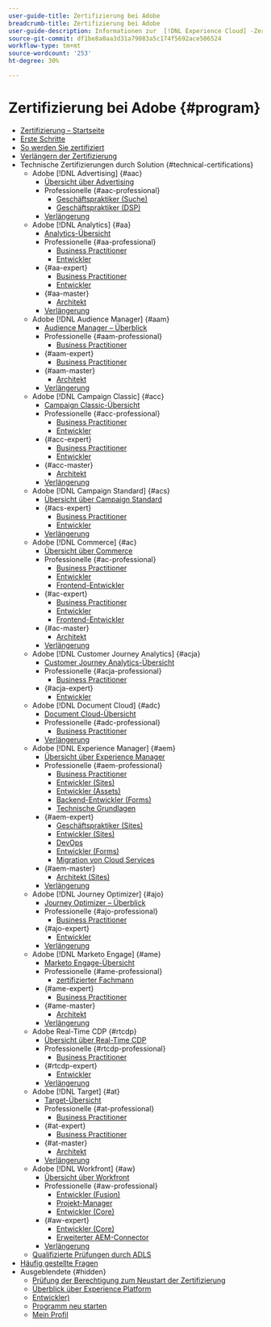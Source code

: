 ```yaml
---
user-guide-title: Zertifizierung bei Adobe
breadcrumb-title: Zertifizierung bei Adobe
user-guide-description: Informationen zur  [!DNL Experience Cloud] -Zertifizierung auf Adobe. Finden Sie heraus, was eine Zertifizierung für Sie bedeuten kann.
source-git-commit: df1be8a0aa3d31a79083a5c174f5692ace506524
workflow-type: tm+mt
source-wordcount: '253'
ht-degree: 30%

---
```



# Zertifizierung bei Adobe {#program}

+ [Zertifizierung – Startseite](overview.md)
+ [Erste Schritte](getting-started.md)
+ [So werden Sie zertifiziert](how-to-get-certified.md)
+ [Verlängern der Zertifizierung](renew.md)
+ Technische Zertifizierungen durch Solution {#technical-certifications}
   + Adobe [!DNL Advertising] {#aac}
      + [Übersicht über Advertising](/help/certifications/aac/aac-overview.md)
      + Professionelle {#aac-professional}
         + [Geschäftspraktiker (Suche)](/help/certifications/aac/aac-search-p-business.md)
         + [Geschäftspraktiker (DSP)](/help/certifications/aac/aac-dsp-p-business.md)
      + [Verlängerung](/help/certifications/aac/aac-renew.md)
   + Adobe [!DNL Analytics] {#aa}
      + [Analytics-Übersicht](/help/certifications/aa/aa-overview.md)
      + Professionelle {#aa-professional}
         + [Business Practitioner](/help/certifications/aa/aa-p-business.md)
         + [Entwickler](/help/certifications/aa/aa-p-developer.md)
      + {#aa-expert}
         + [Business Practitioner](/help/certifications/aa/aa-e-business.md)
         + [Entwickler](/help/certifications/aa/aa-e-developer.md)
      + {#aa-master}
         + [Architekt](/help/certifications/aa/aa-m-architect.md)
      + [Verlängerung](/help/certifications/aa/aa-renew.md)
   + Adobe [!DNL Audience Manager] {#aam}
      + [Audience Manager – Überblick](/help/certifications/aam/aam-overview.md)
      + Professionelle {#aam-professional}
         + [Business Practitioner](/help/certifications/aam/aam-p-business.md)
      + {#aam-expert}
         + [Business Practitioner](/help/certifications/aam/aam-e-business.md)
      + {#aam-master}
         + [Architekt](/help/certifications/aam/aam-m-architect.md)
      + [Verlängerung](/help/certifications/aam/aam-renew.md)
   + Adobe [!DNL Campaign Classic] {#acc}
      + [Campaign Classic-Übersicht](/help/certifications/acc/acc-overview.md)
      + Professionelle {#acc-professional}
         + [Business Practitioner](/help/certifications/acc/acc-p-business.md)
         + [Entwickler](/help/certifications/acc/acc-p-developer.md)
      + {#acc-expert}
         + [Business Practitioner](/help/certifications/acc/acc-e-business.md)
         + [Entwickler](/help/certifications/acc/acc-e-developer.md)
      + {#acc-master}
         + [Architekt](/help/certifications/acc/acc-m-developer.md)
      + [Verlängerung](/help/certifications/acc/acc-renew.md)
   + Adobe [!DNL Campaign Standard] {#acs}
      + [Übersicht über Campaign Standard](/help/certifications/acs/acs-overview.md)
      + {#acs-expert}
         + [Business Practitioner](/help/certifications/acs/acs-e-business.md)
         + [Entwickler](/help/certifications/acs/acs-e-developer.md)
      + [Verlängerung](/help/certifications/acs/acs-renew.md)
   + Adobe [!DNL Commerce] {#ac}
      + [Übersicht über Commerce](/help/certifications/ac/ac-overview.md)
      + Professionelle {#ac-professional}
         + [Business Practitioner](/help/certifications/ac/ac-p-business.md)
         + [Entwickler](/help/certifications/ac/ac-p-developer.md)
         + [Frontend-Entwickler](/help/certifications/ac/ac-p-fedeveloper0623.md)
      + {#ac-expert}
         + [Business Practitioner](/help/certifications/ac/ac-e-business.md)
         + [Entwickler](/help/certifications/ac/ac-e-developer.md)
         + [Frontend-Entwickler](/help/certifications/ac/ac-e-fedeveloper0623.md)
      + {#ac-master}
         + [Architekt](/help/certifications/ac/ac-m-architect.md)
      + [Verlängerung](/help/certifications/ac/ac-renew.md)
   + Adobe [!DNL Customer Journey Analytics] {#acja}
      + [Customer Journey Analytics-Übersicht](/help/certifications/acja/acja-overview.md)
      + Professionelle {#acja-professional}
         + [Business Practitioner](/help/certifications/acja/acja-p-business.md)
      + {#acja-expert}
         + [Entwickler](/help/certifications/acja/acja-e-developer.md)
   + Adobe [!DNL Document Cloud] {#adc}
      + [Document Cloud-Übersicht](/help/certifications/adc/adc-overview.md)
      + Professionelle {#adc-professional}
         + [Business Practitioner](/help/certifications/adc/adc-p-business.md)
      + [Verlängerung](/help/certifications/adc/adc-renew.md)
   + Adobe [!DNL Experience Manager] {#aem}
      + [Übersicht über Experience Manager](/help/certifications/aem/aem-overview.md)
      + Professionelle {#aem-professional}
         + [Business Practitioner](/help/certifications/aem/aem-p-business.md)
         + [Entwickler (Sites)](/help/certifications/aem/aem-sites-p-developer.md)
         + [Entwickler (Assets)](/help/certifications/aem/aem-assets-p-developer.md)
         + [Backend-Entwickler (Forms)](/help/certifications/aem/aem-forms-p-bedeveloper.md)
         + [Technische Grundlagen](/help/certifications/aem/aem-p-foundations.md)
      + {#aem-expert}
         + [Geschäftspraktiker (Sites)](/help/certifications/aem/aem-sites-e-business.md)
         + [Entwickler (Sites)](/help/certifications/aem/aem-sites-e-developer.md)
         + [DevOps](/help/certifications/aem/aem-devops-e-engineer.md)
         + [Entwickler (Forms)](/help/certifications/aem/aem-forms-e-developer.md)
         + [Migration von Cloud Services](/help/certifications/aem/aem-cs-e-migration.md)
      + {#aem-master}
         + [Architekt (Sites)](/help/certifications/aem/aem-sites-m-architect.md)
      + [Verlängerung](/help/certifications/aem/aem-renew.md)
   + Adobe [!DNL Journey Optimizer] {#ajo}
      + [Journey Optimizer – Überblick](/help/certifications/ajo/ajo-overview.md)
      + Professionelle {#ajo-professional}
         + [Business Practitioner](/help/certifications/ajo/ajo-p-business.md)
      + {#ajo-expert}
         + [Entwickler](/help/certifications/ajo/ajo-e-developer-23-10.md)
      + [Verlängerung](/help/certifications/ajo/ajo-renew.md)
   + Adobe [!DNL Marketo Engage] {#ame}
      + [Marketo Engage-Übersicht](/help/certifications/ame/ame-overview.md)
      + Professionelle {#ame-professional}
         + [zertifizierter Fachmann](/help/certifications/ame/ame-p.md)
      + {#ame-expert}
         + [Business Practitioner](/help/certifications/ame/ame-e-business.md)
      + {#ame-master}
         + [Architekt](/help/certifications/ame/ame-m-architect-23-08.md)
      + [Verlängerung](/help/certifications/ame/ame-renew.md)
   + Adobe Real-Time CDP {#rtcdp}
      + [Übersicht über Real-Time CDP](/help/certifications/rtcdp/rtcdp-overview.md)
      + Professionelle {#rtcdp-professional}
         + [Business Practitioner](/help/certifications/rtcdp/rtcdp-p-business.md)
      + {#rtcdp-expert}
         + [Entwickler](/help/certifications/rtcdp/rtcdp-e-developer.md)
      + [Verlängerung](/help/certifications/rtcdp/rtcdp-renew.md)
   + Adobe [!DNL Target] {#at}
      + [Target-Übersicht](/help/certifications/at/at-overview.md)
      + Professionelle {#at-professional}
         + [Business Practitioner](/help/certifications/at/at-p-business.md)
      + {#at-expert}
         + [Business Practitioner](/help/certifications/at/at-e-business.md)
      + {#at-master}
         + [Architekt](/help/certifications/at/at-m-architect0623.md)
      + [Verlängerung](/help/certifications/at/at-renew.md)
   + Adobe [!DNL Workfront] {#aw}
      + [Übersicht über Workfront](/help/certifications/aw/aw-overview.md)
      + Professionelle {#aw-professional}
         + [Entwickler (Fusion)](/help/certifications/aw/aw-fusion-p-developer.md)
         + [Projekt-Manager](/help/certifications/aw/aw-p-project-manager.md)
         + [Entwickler (Core)](/help/certifications/aw/aw-core-p-developer-23-12.md)
      + {#aw-expert}
         + [Entwickler (Core)](/help/certifications/aw/aw-core-e-developer-23-08.md)
         + [Erweiterter AEM-Connector](/help/certifications/aw/aw-aem-e-connector.md)
      + [Verlängerung](/help/certifications/aw/aw-renew.md)
   + [Qualifizierte Prüfungen durch ADLS](https://learning.adobe.com/certification/credentials)
+ [Häufig gestellte Fragen](faq.md)
+ Ausgeblendete {#hidden}
   + [Prüfung der Berechtigung zum Neustart der Zertifizierung](exam-eligibility-check.md)
   + [Überblick über Experience Platform](/help/certifications/aep/aep-overview.md)
   + [Entwickler)](/help/certifications/aep/aep-e-foundations.md)
   + [Programm neu starten](restart-program.md)
   + [Mein Profil](my-profile.md)